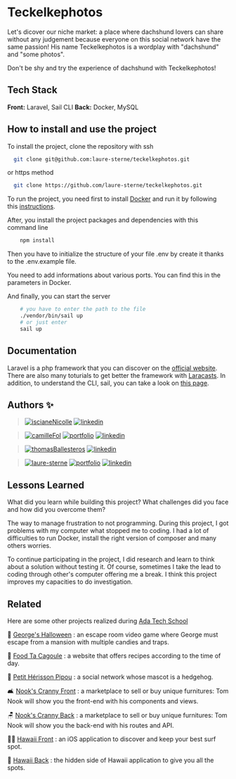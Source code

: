 # Teckelkephotos

Let's dicover our niche market: a place where dachshund lovers can share without any judgement because everyone on this social network have the same passion! His name Teckelkephotos is a wordplay with "dachshund" and "some photos".

Don't be shy and try the experience of dachshund with Teckelkephotos!

## Tech Stack

**Front:** Laravel, Sail CLI
**Back:** Docker, MySQL

## How to install and use the project

To install the project, clone the repository with ssh

```bash
  git clone git@github.com:laure-sterne/teckelkephotos.git
```
or https method

```bash
  git clone https://github.com/laure-sterne/teckelkephotos.git
```

To run the project, you need first to install [Docker](https://www.docker.com/) and run it by following this [instructions](https://laravel.com/docs/9.x/sail#installing-composer-dependencies-for-existing-projects).

After, you install the project packages and dependencies with this command line
```bash
    npm install
```

Then you have to initialize the structure of your file .env by create it thanks to the .env.example file. 

You need to add informations about various ports. You can find this in the parameters in Docker.

And finally, you can start the server
```bash
    # you have to enter the path to the file
    ./vendor/bin/sail up
    # or just enter
    sail up
```
    
## Documentation

Laravel is a php framework that you can discover on the [official website](https://laravel.com/docs/9.x). There are also many toturials to get better the framework with [Laracasts](https://laracasts.com/topics/laravel#topics-main). In addition, to understand the CLI, sail, you can take a look on [this page](https://laravel.com/docs/9.x/sail).

## Authors ✨

> [![iscianeNicolle](https://img.shields.io/badge/Isciane_Nicolle-000?style=for-the-badge&logo=github&logoColor=white)](https://github.com/IscianeN)
> [![linkedin](https://img.shields.io/badge/linkedin-0A66C2?style=for-the-badge&logo=linkedin&logoColor=white)](https://www.linkedin.com/in/isciane-nicolle/)

> [![camilleFol](https://img.shields.io/badge/camille_fol-000?style=for-the-badge&logo=github&logoColor=white)](https://github.com/Ekhinox)
> [![portfolio](https://img.shields.io/badge/portfolio-26C200?style=for-the-badge&logo=ko-fi&logoColor=white)](https://relieved-pea-c87.notion.site/Camille-FOL-Portfolio-ead192e2d1164399a15846c2ce0f4a05)
> [![linkedin](https://img.shields.io/badge/linkedin-0A66C2?style=for-the-badge&logo=linkedin&logoColor=white)](https://www.linkedin.com/in/camille-fol/)

> [![thomasBallesteros](https://img.shields.io/badge/thomas_ballesteros-000?style=for-the-badge&logo=github&logoColor=white)](https://github.com/Thomas-Ballesteros)
> [![linkedin](https://img.shields.io/badge/linkedin-0A66C2?style=for-the-badge&logo=linkedin&logoColor=white)](https://www.linkedin.com/in/thomas-ballesteros-75b582108/)

> [![laure-sterne](https://img.shields.io/badge/laure_sterne-000?style=for-the-badge&logo=github&logoColor=white)](https://github.com/laure-sterne)
> [![portfolio](https://img.shields.io/badge/portfolio-26C200?style=for-the-badge&logo=ko-fi&logoColor=white)]()
> [![linkedin](https://img.shields.io/badge/linkedin-0A66C2?style=for-the-badge&logo=linkedin&logoColor=white)](https://www.linkedin.com/in/laure-sterne-3729a5144/)

## Lessons Learned

What did you learn while building this project? What challenges did you face and how did you overcome them?

The way to manage frustration to not programming. During this project, I got problems with my computer what stopped me to coding. I had a lot of difficulties to run Docker, install the right version of composer and many others worries.

To continue participating in the project, I did research and learn to think about a solution without testing it. Of course, sometimes I take the lead to coding through other's computer offering me a break.
I think this project improves my capacities to do investigation.

## Related

Here are some other projects realized during [Ada Tech School](https://adatechschool.fr/)

  👾 [George's Halloween](https://github.com/laure-sterne/georgesHalloween) : an escape room video game where George must escape from a mansion with multiple candies and traps.
  
  🍲 [Food Ta Cagoule](https://github.com/laure-sterne/foodTaCagoule) : a website that offers recipes according to the time of day.

  🦔 [Petit Hérisson Pipou](https://github.com/laure-sterne/petitHerissonPipou) : a social network whose mascot is a hedgehog.

  🛋 [Nook's Cranny Front](https://github.com/laure-sterne/nooksCrannyFront) : a marketplace to sell or buy unique furnitures: Tom Nook will show you the front-end with his components and views.

   🪑 [Nook's Cranny Back](https://github.com/laure-sterne/nooksCrannyBack) : a marketplace to sell or buy unique furnitures: Tom Nook will show you the back-end with his routes and API.

  🏄‍♀️ [Hawaii Front]() : an iOS application to discover and keep your best surf spot.

  🌊 [Hawaii Back]() : the hidden side of Hawaii application to give you all the spots.
